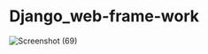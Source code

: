 # Django_web-frame-work
![Screenshot (69)](https://user-images.githubusercontent.com/75175276/206408245-2db23592-82b0-4b6d-b9c2-fc139e807cdb.png)

